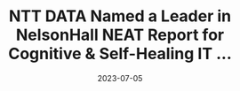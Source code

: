 ---
category:
- .nan
date: 2023-07-05
keyword_suggestion: ubuntu install docker
post_inspiration: https://www.nttdata.com/global/en/news/press-release/2023/april/ntt-data-named-a-leader-in-nelsonhall-neat-report-for-cognitive-and-self-healing-it-infrastructure
silot_terms: digital automation
title: NTT DATA Named a Leader in NelsonHall NEAT Report for Cognitive &amp; Self-Healing
  IT ...
---